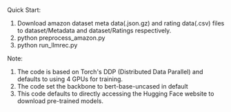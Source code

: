 Quick Start:

1. Download amazon dataset meta data(.json.gz) and rating data(.csv) files to dataset/Metadata and dataset/Ratings respectively.
2. python preprocess_amazon.py
3. python run_llmrec.py

Note:
1. The code is based on Torch's DDP (Distributed Data Parallel) and defaults to using 4 GPUs for training.
2. The code set the backbone to bert-base-uncased in default
3. This code defaults to directly accessing the Hugging Face website to download pre-trained models.

